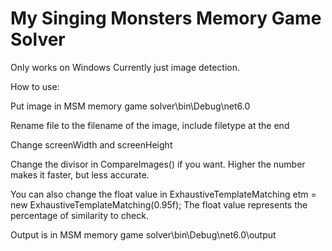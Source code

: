 # My Singing Monsters Memory Game Solver
 
Only works on Windows
Currently just image detection.

How to use:

Put image in MSM memory game solver\bin\Debug\net6.0

Rename file to the filename of the image, include filetype at the end

Change screenWidth and screenHeight

Change the divisor in CompareImages() if you want.
Higher the number makes it faster, but less accurate.

You can also change the float value in 
ExhaustiveTemplateMatching etm = new ExhaustiveTemplateMatching(0.95f);
The float value represents the percentage of similarity to check.

Output is in MSM memory game solver\bin\Debug\net6.0\output
